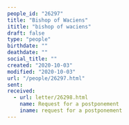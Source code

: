 ```yaml
---
people_id: "26297"
title: "Bishop of Waciens"
ititle: "bishop of waciens"
draft: false
type: "people"
birthdate: ""
deathdate: ""
social_title: ""
created: "2020-10-03"
modified: "2020-10-03"
url: "/people/26297.html"
sent:
received:
  - url: letter/26298.html
    name: Request for a postponement
    iname: request for a postponement
---
```

